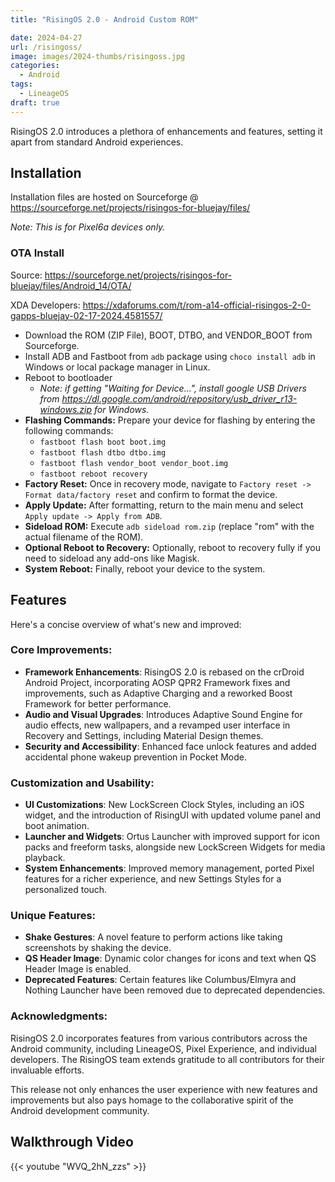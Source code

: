 ```yaml
---
title: "RisingOS 2.0 - Android Custom ROM"

date: 2024-04-27
url: /risingoss/
image: images/2024-thumbs/risingoss.jpg
categories:
  - Android
tags:
  - LineageOS
draft: true
---
```

RisingOS 2.0 introduces a plethora of enhancements and features, setting it apart from standard Android experiences.<!--more-->

## Installation

Installation files are hosted on Sourceforge @ <https://sourceforge.net/projects/risingos-for-bluejay/files/>

*Note: This is for Pixel6a devices only.*

### OTA Install

Source: <https://sourceforge.net/projects/risingos-for-bluejay/files/Android_14/OTA/>

XDA Developers: <https://xdaforums.com/t/rom-a14-official-risingos-2-0-gapps-bluejay-02-17-2024.4581557/>

- Download the ROM (ZIP File), BOOT, DTBO, and VENDOR_BOOT from Sourceforge.
- Install ADB and Fastboot from `adb` package using `choco install adb` in Windows or local package manager in Linux. 
- Reboot to bootloader
  - *Note: if getting "Waiting for Device...", install google USB Drivers from <https://dl.google.com/android/repository/usb_driver_r13-windows.zip> for Windows.*
- **Flashing Commands:** Prepare your device for flashing by entering the following commands:
  - `fastboot flash boot boot.img`
  - `fastboot flash dtbo dtbo.img`
  - `fastboot flash vendor_boot vendor_boot.img`
  - `fastboot reboot recovery`
- **Factory Reset:** Once in recovery mode, navigate to `Factory reset -> Format data/factory reset` and confirm to format the device.
- **Apply Update:** After formatting, return to the main menu and select `Apply update -> Apply from ADB`.
- **Sideload ROM:** Execute `adb sideload rom.zip` (replace "rom" with the actual filename of the ROM).
- **Optional Reboot to Recovery:** Optionally, reboot to recovery fully if you need to sideload any add-ons like Magisk.
- **System Reboot:** Finally, reboot your device to the system.

## Features
Here's a concise overview of what's new and improved:

### Core Improvements:
- **Framework Enhancements**: RisingOS 2.0 is rebased on the crDroid Android Project, incorporating AOSP QPR2 Framework fixes and improvements, such as Adaptive Charging and a reworked Boost Framework for better performance.
- **Audio and Visual Upgrades**: Introduces Adaptive Sound Engine for audio effects, new wallpapers, and a revamped user interface in Recovery and Settings, including Material Design themes.
- **Security and Accessibility**: Enhanced face unlock features and added accidental phone wakeup prevention in Pocket Mode.

### Customization and Usability:
- **UI Customizations**: New LockScreen Clock Styles, including an iOS widget, and the introduction of RisingUI with updated volume panel and boot animation.
- **Launcher and Widgets**: Ortus Launcher with improved support for icon packs and freeform tasks, alongside new LockScreen Widgets for media playback.
- **System Enhancements**: Improved memory management, ported Pixel features for a richer experience, and new Settings Styles for a personalized touch.

### Unique Features:
- **Shake Gestures**: A novel feature to perform actions like taking screenshots by shaking the device.
- **QS Header Image**: Dynamic color changes for icons and text when QS Header Image is enabled.
- **Deprecated Features**: Certain features like Columbus/Elmyra and Nothing Launcher have been removed due to deprecated dependencies.

### Acknowledgments:
RisingOS 2.0 incorporates features from various contributors across the Android community, including LineageOS, Pixel Experience, and individual developers. The RisingOS team extends gratitude to all contributors for their invaluable efforts.

This release not only enhances the user experience with new features and improvements but also pays homage to the collaborative spirit of the Android development community.

## Walkthrough Video

{{< youtube "WVQ_2hN_zzs" >}}

